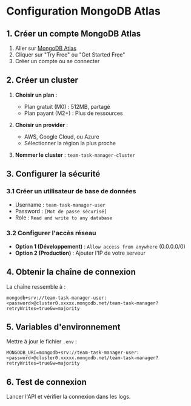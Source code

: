 # Configuration MongoDB Atlas

## 1. Créer un compte MongoDB Atlas

1. Aller sur [MongoDB Atlas](https://www.mongodb.com/atlas)
2. Cliquer sur "Try Free" ou "Get Started Free"
3. Créer un compte ou se connecter

## 2. Créer un cluster

1. **Choisir un plan** : 
   - Plan gratuit (M0) : 512MB, partagé
   - Plan payant (M2+) : Plus de ressources

2. **Choisir un provider** :
   - AWS, Google Cloud, ou Azure
   - Sélectionner la région la plus proche

3. **Nommer le cluster** : `team-task-manager-cluster`

## 3. Configurer la sécurité

### 3.1 Créer un utilisateur de base de données
- Username : `team-task-manager-user`
- Password : `[Mot de passe sécurisé]`
- Role : `Read and write to any database`

### 3.2 Configurer l'accès réseau
- **Option 1 (Développement)** : `Allow access from anywhere` (0.0.0.0/0)
- **Option 2 (Production)** : Ajouter l'IP de votre serveur

## 4. Obtenir la chaîne de connexion

La chaîne ressemble à :
```
mongodb+srv://team-task-manager-user:<password>@cluster0.xxxxx.mongodb.net/team-task-manager?retryWrites=true&w=majority
```

## 5. Variables d'environnement

Mettre à jour le fichier `.env` :
```env
MONGODB_URI=mongodb+srv://team-task-manager-user:<password>@cluster0.xxxxx.mongodb.net/team-task-manager?retryWrites=true&w=majority
```

## 6. Test de connexion

Lancer l'API et vérifier la connexion dans les logs.
